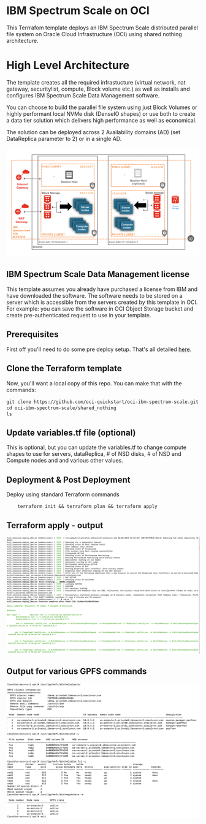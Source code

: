 # IBM Spectrum Scale on OCI
This Terrrafom template deploys an IBM Spectrum Scale distributed parallel file system on Oracle Cloud Infrastructure (OCI) using shared nothing architecture.


# High Level Architecture
The template creates all the required infrastucture (virtual network, nat gateway, securitylist, compute, Block volume etc.) as well as installs and configures IBM Spectrum Scale Data Management software.    

You can choose to build the parallel  file system using just Block Volumes or highly performant local NVMe disk (DenseIO shapes) or use both to create a data tier solution which delivers high performance as well as economical.   

The solution can be deployed across 2 Availability domains (AD) (set DataReplica parameter to 2) or in a single AD. 


![](../images/01-shared-nothing-architecture.png)

## IBM Spectrum Scale Data Management license 
This template assumes you already have purchased a license from IBM and have downloaded the software.  The software needs to be stored on a server which is accessible from the servers created by this template in OCI.  For example: you can save the software in OCI Object Storage bucket and create pre-authenticated request to use in your template.  



## Prerequisites
First off you'll need to do some pre deploy setup.  That's all detailed [here](https://github.com/oracle/oci-quickstart-prerequisites).


## Clone the Terraform template
Now, you'll want a local copy of this repo.  You can make that with the commands:

    git clone https://github.com/oci-quickstart/oci-ibm-spectrum-scale.git
    cd oci-ibm-spectrum-scale/shared_nothing
    ls



## Update variables.tf file (optional)
This is optional, but you can update the variables.tf to change compute shapes to use for servers, dataReplica, # of NSD disks, # of NSD and Compute nodes and and various other values. 


## Deployment & Post Deployment

Deploy using standard Terraform commands

        terraform init && terraform plan && terraform apply


## Terraform apply - output 

![](../images/02-tf-apply.png)

## Output for various GPFS commands

![](../images/03-mm-commands.png)



